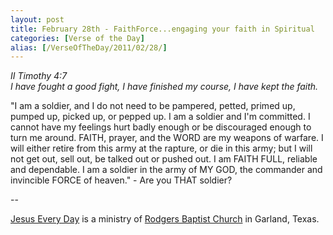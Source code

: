 ```yaml
---
layout: post
title: February 28th - FaithForce...engaging your faith in Spiritual
categories: [Verse of the Day]
alias: [/VerseOfTheDay/2011/02/28/]
---
```


_II Timothy 4:7  
I have fought a good fight, I have finished my course, I have kept
the faith._

"I am a soldier, and I do not need to be pampered, petted, primed
up, pumped up, picked up, or pepped up. I am a soldier and I'm
committed. I cannot have my feelings hurt badly enough or be
discouraged enough to turn me around. FAITH, prayer, and the WORD are
my weapons of warfare. I will either retire from this army at the
rapture, or die in this army; but I will not get out, sell out, be
talked out or pushed out. I am FAITH FULL, reliable and dependable. I
am a soldier in the army of MY GOD, the commander and invincible FORCE
of heaven." - Are you THAT soldier?

 --

<a href=http://jesuseveryday.net>Jesus Every Day</a> is a ministry of <a href=http://rodgersbaptist.net>Rodgers Baptist Church</a> in Garland, Texas.
